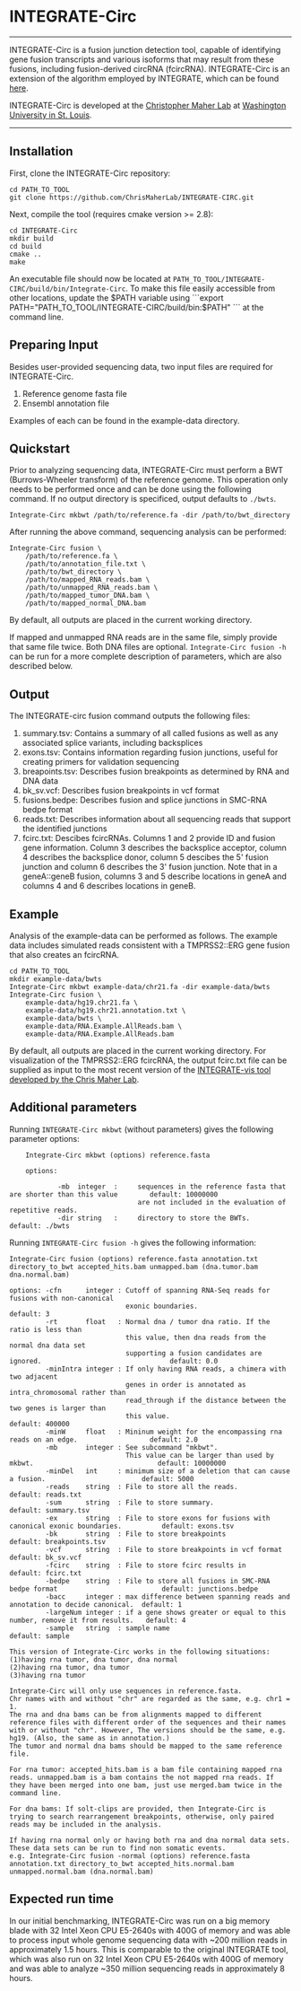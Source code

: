 # INTEGRATE-Circ
***
INTEGRATE-Circ is a fusion junction detection tool, capable of identifying gene fusion transcripts and various isoforms that may result from these fusions, including fusion-derived circRNA (fcircRNA). INTEGRATE-Circ is an extension of the algorithm employed by INTEGRATE, which can be found [here](https://github.com/ChrisMaherLab/INTEGRATE).

INTEGRATE-Circ is developed at the [Christopher Maher Lab](http://www.maherlab.com/) at [Washington University in St. Louis](http://www.wustl.edu).
***

## Installation
First, clone the INTEGRATE-Circ repository:
```
cd PATH_TO_TOOL
git clone https://github.com/ChrisMaherLab/INTEGRATE-CIRC.git
```
Next, compile the tool (requires cmake version >= 2.8):
```
cd INTEGRATE-Circ
mkdir build
cd build
cmake ..
make
```
An executable file should now be located at ``` PATH_TO_TOOL/INTEGRATE-CIRC/build/bin/Integrate-Circ ```. To make this file easily accessible from other locations, update the $PATH variable using ```export PATH="PATH_TO_TOOL/INTEGRATE-CIRC/build/bin:$PATH" ``` at the command line.

## Preparing Input
Besides user-provided sequencing data, two input files are required for INTEGRATE-Circ.

1. Reference genome fasta file
2. Ensembl annotation file

Examples of each can be found in the example-data directory.

## Quickstart
Prior to analyzing sequencing data, INTEGRATE-Circ must perform a BWT (Burrows-Wheeler transform) of the reference genome. This operation only needs to be performed once and can be done using the following command. If no output directory is specificed, output defaults to ```./bwts```.
```
Integrate-Circ mkbwt /path/to/reference.fa -dir /path/to/bwt_directory
```

After running the above command, sequencing analysis can be performed:
```
Integrate-Circ fusion \
	/path/to/reference.fa \
	/path/to/annotation_file.txt \
	/path/to/bwt_directory \
	/path/to/mapped_RNA_reads.bam \
	/path/to/unmapped_RNA_reads.bam \
	/path/to/mapped_tumor_DNA.bam \
	/path/to/mapped_normal_DNA.bam
```
By default, all outputs are placed in the current working directory.

If mapped and unmapped RNA reads are in the same file, simply provide that same file twice. Both DNA files are optional. ```Integrate-Circ fusion -h``` can be run for a more complete description of parameters, which are also described below.

## Output
The INTEGRATE-circ fusion command outputs the following files:
1. summary.tsv: Contains a summary of all called fusions as well as any associated splice variants, including backsplices
2. exons.tsv: Contains information regarding fusion junctions, useful for creating primers for validation sequencing
3. breapoints.tsv: Describes fusion breakpoints as determined by RNA and DNA data
4. bk_sv.vcf: Describes fusion breakpoints in vcf format
5. fusions.bedpe: Describes fusion and splice junctions in SMC-RNA bedpe format
6. reads.txt: Describes information about all sequencing reads that support the identified junctions
7. fcirc.txt: Descibes fcircRNAs. Columns 1 and 2 provide ID and fusion gene information. Column 3 describes the backsplice acceptor, column 4 describes the backsplice donor, column 5 descibes the 5' fusion junction and column 6 describes the 3' fusion junction. Note that in a geneA::geneB fusion, columns 3 and 5 describe locations in geneA and columns 4 and 6 describes locations in geneB.

## Example
Analysis of the example-data can be performed as follows. The example data includes simulated reads consistent with a TMPRSS2::ERG gene fusion that also creates an fcircRNA.
```
cd PATH_TO_TOOL
mkdir example-data/bwts
Integrate-Circ mkbwt example-data/chr21.fa -dir example-data/bwts
Integrate-Circ fusion \
	example-data/hg19.chr21.fa \
	example-data/hg19.chr21.annotation.txt \
	example-data/bwts \
	example-data/RNA.Example.AllReads.bam \
	example-data/RNA.Example.AllReads.bam
```
By default, all outputs are placed in the current working directory. For visualization of the TMPRSS2::ERG fcircRNA, the output fcirc.txt file can be supplied as input to the most recent version of the [INTEGRATE-vis tool developed by the Chris Maher Lab](https://github.com/ChrisMaherLab/INTEGRATE-Vis).

## Additional parameters
Running ```INTEGRATE-Circ mkbwt``` (without parameters) gives the following parameter options:
```
    Integrate-Circ mkbwt (options) reference.fasta

    options:

            -mb  integer  :     sequences in the reference fasta that are shorter than this value        default: 10000000
                                are not included in the evaluation of repetitive reads.   
            -dir string   :     directory to store the BWTs.                                             default: ./bwts

```
Running ```INTEGRATE-Circ fusion -h``` gives the following information:
```
Integrate-Circ fusion (options) reference.fasta annotation.txt directory_to_bwt accepted_hits.bam unmapped.bam (dna.tumor.bam dna.normal.bam)

options: -cfn      integer : Cutoff of spanning RNA-Seq reads for fusions with non-canonical
                             exonic boundaries.                                                         default: 3
         -rt       float   : Normal dna / tumor dna ratio. If the ratio is less than
                             this value, then dna reads from the normal dna data set 
                             supporting a fusion candidates are ignored.                                default: 0.0
         -minIntra integer : If only having RNA reads, a chimera with two adjacent
                             genes in order is annotated as intra_chromosomal rather than 
                             read_through if the distance between the two genes is larger than
                             this value.                                                                default: 400000
         -minW     float   : Mininum weight for the encompassing rna reads on an edge.                  default: 2.0
         -mb       integer : See subcommand "mkbwt".
                             This value can be larger than used by mkbwt.                               default: 10000000
         -minDel   int     : minimum size of a deletion that can cause a fusion.                        default: 5000
         -reads    string  : File to store all the reads.                                               default: reads.txt
         -sum      string  : File to store summary.                                                     default: summary.tsv
         -ex       string  : File to store exons for fusions with canonical exonic boundaries.          default: exons.tsv
         -bk       string  : File to store breakpoints                                                  default: breakpoints.tsv
         -vcf      string  : File to store breakpoints in vcf format                                    default: bk_sv.vcf
         -fcirc    string  : File to store fcirc results in                                             default: fcirc.txt
         -bedpe    string  : File to store all fusions in SMC-RNA bedpe format                          default: junctions.bedpe
         -bacc     integer : max difference between spanning reads and annotation to decide canonical.  default: 1
         -largeNum integer : if a gene shows greater or equal to this number, remove it from results.   default: 4
         -sample   string  : sample name                                                                default: sample

This version of Integrate-Circ works in the following situations:
(1)having rna tumor, dna tumor, dna normal
(2)having rna tumor, dna tumor
(3)having rna tumor

Integrate-Circ will only use sequences in reference.fasta. 
Chr names with and without "chr" are regarded as the same, e.g. chr1 = 1.
The rna and dna bams can be from alignments mapped to different reference files with different order of the sequences and their names with or without "chr". However, The versions should be the same, e.g. hg19. (Also, the same as in annotation.)
The tumor and normal dna bams should be mapped to the same reference file.

For rna tumor: accepted_hits.bam is a bam file containing mapped rna reads. unmapped.bam is a bam contains the not mapped rna reads. If they have been merged into one bam, just use merged.bam twice in the command line.

For dna bams: If solt-clips are provided, then Integrate-Circ is trying to search rearrangement breakpoints, otherwise, only paired reads may be included in the analysis.

If having rna normal only or having both rna and dna normal data sets. These data sets can be run to find non somatic events.
e.g. Integrate-Circ fusion -normal (options) reference.fasta annotation.txt directory_to_bwt accepted_hits.normal.bam unmapped.normal.bam (dna.normal.bam)
```

## Expected run time 
In our initial benchmarking, INTEGRATE-Circ  was run on a big memory blade with 32 Intel Xeon CPU E5-2640s with 400G of memory and was able to process input whole genome sequencing data with ~200 million reads in approximately 1.5 hours. This is comparable to the original INTEGRATE tool, which was also run on 32 Intel Xeon CPU E5-2640s with 400G of memory and was able to analyze ~350 million sequencing reads in approximately 8 hours.


